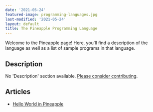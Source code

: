 ```yaml
---
date: '2021-05-24'
featured-image: programming-languages.jpg
last-modified: '2021-05-24'
layout: default
title: The Pineapple Programming Language
---
```


Welcome to the Pineapple page! Here, you'll find a description of the language as well as a list of sample programs in that language.

## Description

No 'Description' section available. [Please consider contributing](https://github.com/TheRenegadeCoder/sample-programs-website).

## Articles

- [Hello World in Pineapple](https://sampleprograms.io/projects/hello-world/pineapple)